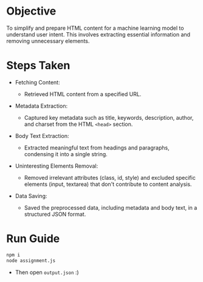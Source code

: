 # Objective
To simplify and prepare HTML content for a machine learning model to understand user intent. This involves extracting essential information and removing unnecessary elements.

# Steps Taken

- Fetching Content:

  - Retrieved HTML content from a specified URL.

- Metadata Extraction:
  - Captured key metadata such as title, keywords, description, author, and charset from the HTML `<head>` section.
- Body Text Extraction:
  - Extracted meaningful text from headings and paragraphs, condensing it into a single string.

- Uninteresting Elements Removal:
  - Removed irrelevant attributes (class, id, style) and excluded specific elements (input, textarea) that don't contribute to content analysis.

- Data Saving:
  - Saved the preprocessed data, including metadata and body text, in a structured JSON format.
  
# Run Guide
```bash
npm i
node assignment.js
```
- Then open `output.json` :)
